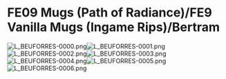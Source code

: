 # FE09 Mugs (Path of Radiance)/FE9 Vanilla Mugs (Ingame Rips)/Bertram

![L_BEUFORRES-0000.png](https://raw.githubusercontent.com/Klokinator/FE-Repo/main/Portrait%20Repository/FE09%20Mugs%20(Path%20of%20Radiance)/FE9%20Vanilla%20Mugs%20(Ingame%20Rips)/Bertram/L_BEUFORRES-0000.png "L_BEUFORRES-0000.png")![L_BEUFORRES-0001.png](https://raw.githubusercontent.com/Klokinator/FE-Repo/main/Portrait%20Repository/FE09%20Mugs%20(Path%20of%20Radiance)/FE9%20Vanilla%20Mugs%20(Ingame%20Rips)/Bertram/L_BEUFORRES-0001.png "L_BEUFORRES-0001.png")![L_BEUFORRES-0002.png](https://raw.githubusercontent.com/Klokinator/FE-Repo/main/Portrait%20Repository/FE09%20Mugs%20(Path%20of%20Radiance)/FE9%20Vanilla%20Mugs%20(Ingame%20Rips)/Bertram/L_BEUFORRES-0002.png "L_BEUFORRES-0002.png")![L_BEUFORRES-0003.png](https://raw.githubusercontent.com/Klokinator/FE-Repo/main/Portrait%20Repository/FE09%20Mugs%20(Path%20of%20Radiance)/FE9%20Vanilla%20Mugs%20(Ingame%20Rips)/Bertram/L_BEUFORRES-0003.png "L_BEUFORRES-0003.png")![L_BEUFORRES-0004.png](https://raw.githubusercontent.com/Klokinator/FE-Repo/main/Portrait%20Repository/FE09%20Mugs%20(Path%20of%20Radiance)/FE9%20Vanilla%20Mugs%20(Ingame%20Rips)/Bertram/L_BEUFORRES-0004.png "L_BEUFORRES-0004.png")![L_BEUFORRES-0005.png](https://raw.githubusercontent.com/Klokinator/FE-Repo/main/Portrait%20Repository/FE09%20Mugs%20(Path%20of%20Radiance)/FE9%20Vanilla%20Mugs%20(Ingame%20Rips)/Bertram/L_BEUFORRES-0005.png "L_BEUFORRES-0005.png")![L_BEUFORRES-0006.png](https://raw.githubusercontent.com/Klokinator/FE-Repo/main/Portrait%20Repository/FE09%20Mugs%20(Path%20of%20Radiance)/FE9%20Vanilla%20Mugs%20(Ingame%20Rips)/Bertram/L_BEUFORRES-0006.png "L_BEUFORRES-0006.png")